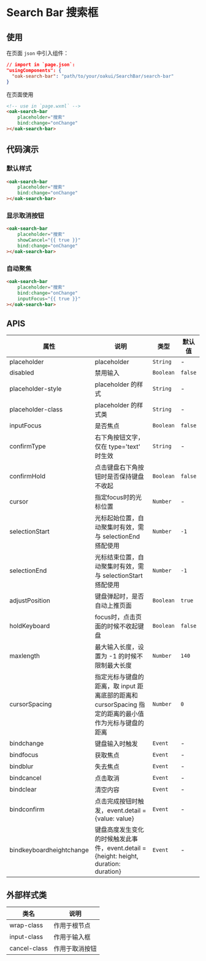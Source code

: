 # Search Bar 搜索框

## 使用

在页面 `json` 中引入组件：

```json
// import in `page.json`:
"usingComponents": {
  "oak-search-bar": "path/to/your/oakui/SearchBar/search-bar"
}
```

在页面使用
```html
<!-- use in `page.wxml` -->
<oak-search-bar
    placeholder="搜索"
    bind:change="onChange"
></oak-search-bar>
```

## 代码演示
### 默认样式
```html
<oak-search-bar
    placeholder="搜索"
    bind:change="onChange"
></oak-search-bar>
```

### 显示取消按钮
```html
<oak-search-bar
    placeholder="搜索"
    showCancel="{{ true }}"
    bind:change="onChange"
></oak-search-bar>
```

### 自动聚焦
```html
<oak-search-bar
    placeholder="搜索"
    bind:change="onChange"
    inputFocus="{{ true }}"
></oak-search-bar>
```

## APIS

| 属性 | 说明 | 类型 | 默认值 |
|-----------|-----------|-----------|-------------|
| placeholder | placeholder | `String` | - |
| disabled | 禁用输入 | `Boolean` | `false` |
| placeholder-style | placeholder 的样式 | `String` | - |
| placeholder-class | placeholder 的样式类 | `String` | - |
| inputFocus | 是否焦点 | `Boolean` | `false` |
| confirmType | 右下角按钮文字，仅在 type='text' 时生效 | `String` | - |
| confirmHold | 点击键盘右下角按钮时是否保持键盘不收起 | `Boolean` | `false` |
| cursor | 指定focus时的光标位置 | `Number` | - |
| selectionStart | 光标起始位置，自动聚集时有效，需与 selectionEnd 搭配使用 | `Number` | `-1` |
| selectionEnd | 光标结束位置，自动聚集时有效，需与 selectionStart 搭配使用 | `Number` | `-1` |
| adjustPosition | 键盘弹起时，是否自动上推页面 | `Boolean` | `true` |
| holdKeyboard | focus时，点击页面的时候不收起键盘 | `Boolean` | `false` |
| maxlength | 最大输入长度，设置为 -1 的时候不限制最大长度 | `Number` | `140` |
| cursorSpacing | 指定光标与键盘的距离，取 input 距离底部的距离和 cursorSpacing 指定的距离的最小值作为光标与键盘的距离 | `Number` | `0` |
| bindchange | 键盘输入时触发  | `Event` | - |
| bindfocus | 获取焦点  | `Event` | - |
| bindblur | 失去焦点  | `Event` | - |
| bindcancel | 点击取消  | `Event` | - |
| bindclear | 清空内容  | `Event` | - |
| bindconfirm | 点击完成按钮时触发，event.detail = {value: value}  | `Event` | - |
| bindkeyboardheightchange | 键盘高度发生变化的时候触发此事件，event.detail = {height: height, duration: duration} | `Event` | - |

## 外部样式类

| 类名 | 说明 |
|-----------|-----------|
| wrap-class | 作用于根节点 |
| input-class | 作用于输入框 |
| cancel-class | 作用于取消按钮 |
